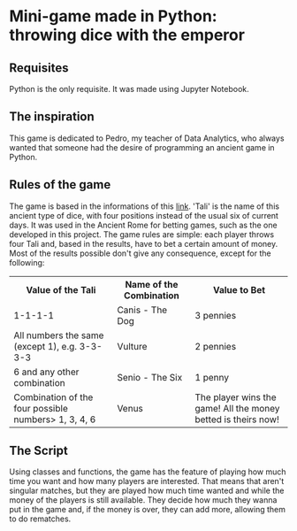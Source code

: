 # Mini-game made in Python: throwing dice with the emperor

## Requisites
Python is the only requisite. It was made using Jupyter Notebook.

## The inspiration
This game is dedicated to Pedro, my teacher of Data Analytics, who always wanted that someone had the desire of programming an ancient game in Python.

## Rules of the game
The game is based in the informations of this <a href='https://www.getty.edu/education/college/ancient_rome_at_home/pdf/tali_tesserae_game.pdf'>link</a>.
'Tali' is the name of this ancient type of dice, with four positions instead of the usual six of current days. It was used in the Ancient Rome for betting games, such as the one developed in this project.
The game rules are simple: each player throws four Tali and, based in the results, have to bet a certain amount of money. Most of the results possible don't give any consequence, except for the following:

<table>
 <tr>
  <th>Value of the Tali</th>
  <th>Name of the Combination</th>
  <th>Value to Bet</th>
 </tr>
 <tr>
  <td>1-1-1-1</td>
  <td>Canis - The Dog</td>
  <td>3 pennies</td>  
 </tr>
 <tr>
  <td>All numbers the same (except 1), e.g. 3-3-3-3</td>
  <td>Vulture</td>
  <td>2 pennies</td>
 </tr>
 <tr>
  <td>6 and any other combination</td>
  <td>Senio - The Six</td>
  <td>1 penny</td>
 </tr>
 <tr>
  <td>Combination of the four possible numbers> 1, 3, 4, 6</td>
  <td>Venus</td>
  <td>The player wins the game! All the money betted is theirs now!</td>
 </tr>
</table>

## The Script
Using classes and functions, the game has the feature of playing how much time you want and how many players are interested. That means that aren't singular matches, but they are played how much time wanted and while the money of the players is still available. They decide how much they wanna put in the game and, if the money is over, they can add more, allowing them to do rematches.
